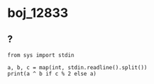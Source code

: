 # boj_12833
## ?
```python3
from sys import stdin

a, b, c = map(int, stdin.readline().split())
print(a ^ b if c % 2 else a)

```
